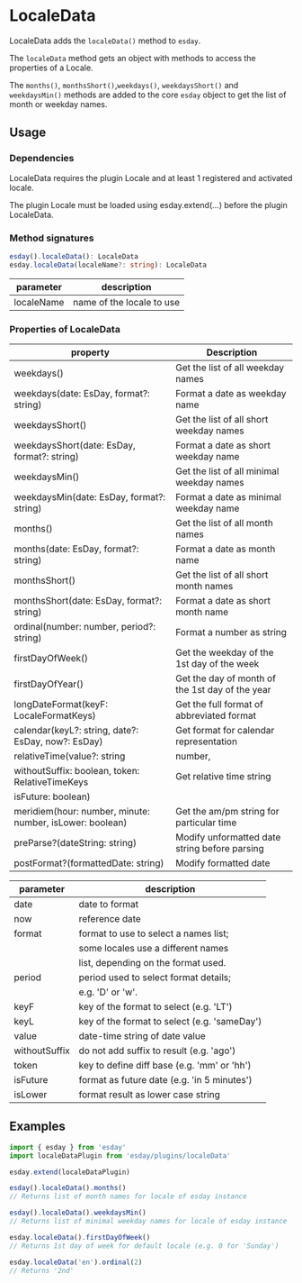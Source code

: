 # LocaleData

LocaleData adds the `localeData()` method to `esday`.

The `localeData` method gets an object with methods to access the properties of a Locale.

The `months()`, `monthsShort()`,`weekdays()`, `weekdaysShort()` and `weekdaysMin()` methods are added to the core `esday` object to get the list of month or weekday names.

## Usage

### Dependencies

LocaleData requires the plugin Locale and at least 1 registered and activated locale.

The plugin Locale must be loaded using esday.extend(...) before the plugin LocaleData.

### Method signatures
```typescript
esday().localeData(): LocaleData
esday.localeData(localeName?: string): LocaleData
```

| parameter  | description               |
| ---------- | ------------------------- |
| localeName | name of the locale to use |

### Properties of LocaleData
| property                                                 |  Description                                    |
| -------------------------------------------------------- |  ---------------------------------------------- |
| weekdays()                                               | Get the list of all weekday names               |
| weekdays(date: EsDay, format?: string)                   | Format a date as weekday name                   |
| weekdaysShort()                                          | Get the list of all short weekday names         |
| weekdaysShort(date: EsDay, format?: string)              | Format a date as short weekday name             |
| weekdaysMin()                                            | Get the list of all minimal weekday names       |
| weekdaysMin(date: EsDay, format?: string)                | Format a date as minimal weekday name           |
| months()                                                 | Get the list of all month names                 |
| months(date: EsDay, format?: string)                     | Format a date as month name                     |
| monthsShort()                                            | Get the list of all short month names           |
| monthsShort(date: EsDay, format?: string)                | Format a date as short month name               |
| ordinal(number: number, period?: string)                 | Format a number as string                       |
| firstDayOfWeek()                                         | Get the weekday of the 1st day of the week      |
| firstDayOfYear()                                         | Get the day of month of the 1st day of the year |
| longDateFormat(keyF: LocaleFormatKeys)                   | Get the full format of abbreviated format       |
| calendar(keyL?: string, date?: EsDay, now?: EsDay)       | Get format for calendar representation          |
| relativeTime(value?: string | number,                    | Get format for calendar representation          |
|    withoutSuffix: boolean, token: RelativeTimeKeys       | Get relative time string                        |
|    isFuture: boolean)                                    |                                                 |
| meridiem(hour: number, minute: number, isLower: boolean) | Get the am/pm string for particular time        |
| preParse?(dateString: string)                            | Modify unformatted date string before parsing   |
| postFormat?(formattedDate: string)                       | Modify formatted date                           |

| parameter | description                                      |
| --------- | ------------------------------------------------ |
| date          | date to format                               |
| now           | reference date                               |
| format        | format to use to select a names list;        |
|               | some locales use a different names           |
|               | list, depending on the format used.          |
| period        | period used to select format details;        |
|               | e.g. 'D' or 'w'.                             |
| keyF          | key of the format to select (e.g. 'LT')      |
| keyL          | key of the format to select (e.g. 'sameDay') |
| value         | date-time string of date value               |
| withoutSuffix | do not add suffix to result (e.g. 'ago')     |
| token         | key to define diff base (e.g. 'mm' or 'hh')  |
| isFuture      | format as future date (e.g. 'in 5 minutes')  |
| isLower       | format result as lower case string           |

## Examples
```typescript
import { esday } from 'esday'
import localeDataPlugin from 'esday/plugins/localeData'

esday.extend(localeDataPlugin)

esday().localeData().months()
// Returns list of month names for locale of esday instance

esday().localeData().weekdaysMin()
// Returns list of minimal weekday names for locale of esday instance

esday.localeData().firstDayOfWeek()
// Returns 1st day of week for default locale (e.g. 0 for 'Sunday')

esday.localeData('en').ordinal(2)
// Returns '2nd'
```
